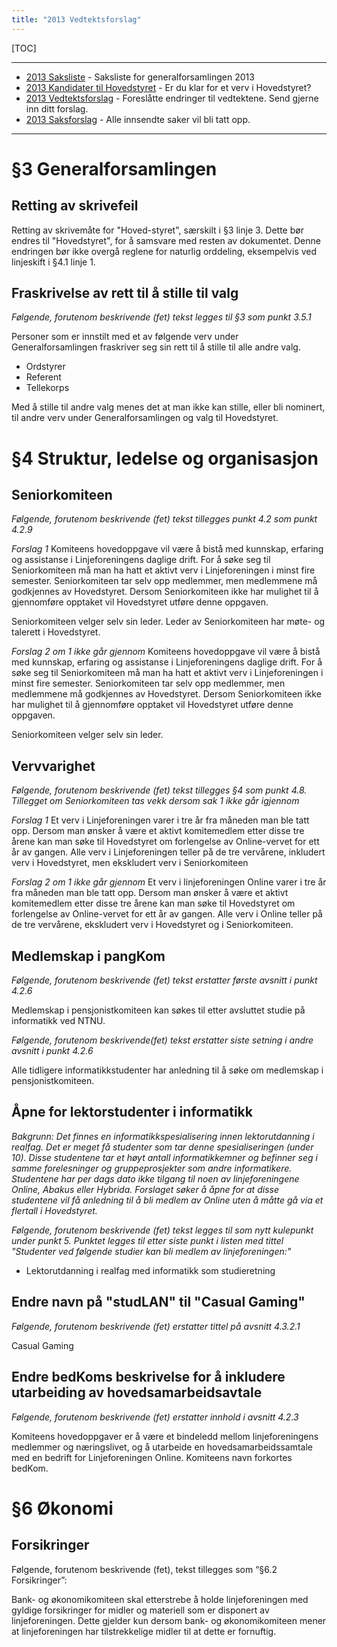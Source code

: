 ```yaml
---
title: "2013 Vedtektsforslag"
---
```


[TOC]

---
* [2013 Saksliste](/generalforsamlinger/2013/saksliste) - Saksliste for generalforsamlingen 2013
* [2013 Kandidater til Hovedstyret](/generalforsamlinger/2013/valg) - Er du klar for et verv i Hovedstyret?
* [2013 Vedtektsforslag](/generalforsamlinger/2013/vedteksforslag) - Foreslåtte endringer til vedtektene. Send gjerne inn ditt forslag.
* [2013 Saksforslag](/generalforsamlinger/2013/saksforslag) - Alle innsendte saker vil bli tatt opp.
---

# §3 Generalforsamlingen


## Retting av skrivefeil

Retting av skrivemåte for "Hoved-styret", særskilt i §3 linje 3. Dette
bør endres til "Hovedstyret", for å samsvare med resten av dokumentet.
Denne endringen bør ikke overgå reglene for naturlig orddeling,
eksempelvis ved linjeskift i §4.1 linje 1.


## Fraskrivelse av rett til å stille til valg

*Følgende, forutenom beskrivende (fet) tekst legges til §3 som punkt 3.5.1*

Personer som er innstilt med et av følgende verv under
Generalforsamlingen fraskriver seg sin rett til å stille til alle
andre valg.
* Ordstyrer
* Referent
* Tellekorps

Med å stille til andre valg menes det at man ikke kan stille, eller
bli nominert, til andre verv under Generalforsamlingen og valg til
Hovedstyret.

# §4 Struktur, ledelse og organisasjon



## Seniorkomiteen

*Følgende, forutenom beskrivende (fet) tekst tillegges punkt 4.2 som punkt 4.2.9*

*Forslag 1*
Komiteens hovedoppgave vil være å bistå med kunnskap, erfaring og assistanse i Linjeforeningens daglige drift. For å søke seg til Seniorkomiteen må man ha hatt et aktivt verv i Linjeforeningen i minst fire semester. Seniorkomiteen tar selv opp medlemmer, men medlemmene må godkjennes av Hovedstyret. Dersom Seniorkomiteen ikke har mulighet til å gjennomføre opptaket  vil Hovedstyret utføre denne oppgaven.

Seniorkomiteen velger selv sin leder. Leder av Seniorkomiteen har møte- og talerett i Hovedstyret.

*Forslag 2 om 1 ikke går gjennom*
Komiteens hovedoppgave vil være å bistå med kunnskap, erfaring og assistanse i Linjeforeningens daglige drift. For å søke seg til Seniorkomiteen må man ha hatt et aktivt verv i Linjeforeningen i minst fire semester. Seniorkomiteen tar selv opp medlemmer, men medlemmene må godkjennes av Hovedstyret. Dersom Seniorkomiteen ikke har mulighet til å gjennomføre opptaket  vil Hovedstyret utføre denne oppgaven.

Seniorkomiteen velger selv sin leder.



## Vervvarighet

*Følgende, forutenom beskrivende (fet) tekst tillegges §4 som punkt 4.8. Tillegget om Seniorkomiteen tas vekk dersom sak 1 ikke går igjennom*

*Forslag 1*
Et verv i Linjeforeningen varer i tre år fra måneden man ble tatt opp. Dersom man ønsker å være et aktivt komitemedlem etter disse tre årene kan man søke til Hovedstyret om forlengelse av Online-vervet for ett år av gangen. Alle verv i Linjeforeningen teller på de tre vervårene, inkludert verv i Hovedstyret, men ekskludert verv i Seniorkomiteen

*Forslag 2 om 1 ikke går gjennom*
Et verv i linjeforeningen Online varer i tre år fra måneden man ble tatt opp. Dersom man ønsker å være et aktivt komitemedlem etter disse tre årene kan man søke til Hovedstyret om forlengelse av Online-vervet for ett år av gangen. Alle verv i Online teller på de tre vervårene, ekskludert verv i Hovedstyret og i Seniorkomiteen.




## Medlemskap i pangKom

*Følgende, forutenom beskrivende (fet) tekst erstatter første avsnitt i punkt 4.2.6*

Medlemskap i pensjonistkomiteen kan søkes til etter avsluttet studie på informatikk ved NTNU.

*Følgende, forutenom beskrivende(fet) tekst erstatter siste setning i andre avsnitt i punkt 4.2.6*

Alle tidligere informatikkstudenter har anledning til å søke om medlemskap i pensjonistkomiteen.



## Åpne for lektorstudenter i informatikk

*Bakgrunn: Det finnes en informatikkspesialisering innen lektorutdanning i realfag. Det er meget få studenter som tar denne spesialiseringen (under 10). Disse studentene tar et høyt antall informatikkemner og befinner seg i samme forelesninger og gruppeprosjekter som andre informatikere. Studentene har per dags dato ikke tilgang til noen av linjeforeningene Online, Abakus eller Hybrida. Forslaget søker å åpne for at disse studentene vil få anledning til å bli medlem av Online uten å måtte gå via et flertall i Hovedstyret.*

*Følgende, forutenom beskrivende (fet) tekst legges til som nytt kulepunkt under punkt 5. Punktet legges til etter siste punkt i listen med tittel "Studenter ved følgende studier kan bli medlem av linjeforeningen:"*

* Lektorutdanning i realfag med informatikk som studieretning



## Endre navn på "studLAN" til "Casual Gaming"

*Følgende, forutenom beskrivende (fet) erstatter tittel på avsnitt 4.3.2.1*

Casual Gaming


## Endre bedKoms beskrivelse for å inkludere utarbeiding av hovedsamarbeidsavtale

*Følgende, forutenom beskrivende (fet) erstatter innhold i avsnitt 4.2.3*

Komiteens hovedoppgaver er å være et bindeledd mellom linjeforeningens medlemmer og næringslivet, og å utarbeide en hovedsamarbeidssamtale med en bedrift for Linjeforeningen Online. Komiteens navn forkortes bedKom.

# §6 Økonomi



## Forsikringer
Følgende, forutenom beskrivende (fet), tekst tillegges som “§6.2 Forsikringer”:

Bank- og økonomikomiteen skal etterstrebe å holde linjeforeningen med gyldige forsikringer for midler og materiell som er disponert av linjeforeningen. Dette gjelder kun dersom bank- og økonomikomiteen mener at linjeforeningen har tilstrekkelige midler til at dette er fornuftig.